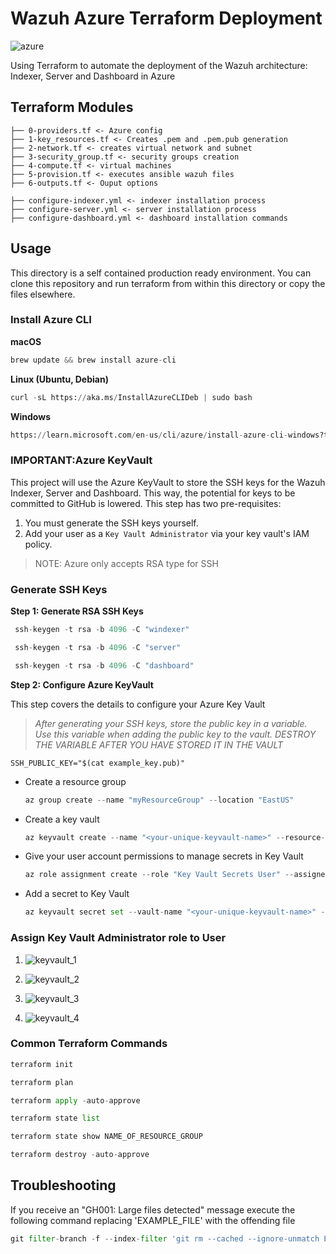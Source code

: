 # Wazuh Azure Terraform Deployment

![azure](https://github.com/datboyblu3/azure_wazuh_terraform/assets/95729902/141cb7de-6667-4637-99e4-edcca6d29e68)


Using Terraform to automate the deployment of the Wazuh architecture: Indexer, Server and Dashboard in Azure

## Terraform Modules
```
├── 0-providers.tf <- Azure config
├── 1-key_resources.tf <- Creates .pem and .pem.pub generation
├── 2-network.tf <- creates virtual network and subnet
├── 3-security_group.tf <- security groups creation
├── 4-compute.tf <- virtual machines
├── 5-provision.tf <- executes ansible wazuh files
├── 6-outputs.tf <- Ouput options
```

```
├── configure-indexer.yml <- indexer installation process
├── configure-server.yml <- server installation process
├── configure-dashboard.yml <- dashboard installation commands
```

## Usage

This directory is a self contained production ready environment. You can clone
this repository and run terraform from within this directory or copy the files
elsewhere.

### Install Azure CLI

**macOS**
```python
brew update && brew install azure-cli
```

**Linux (Ubuntu, Debian)**
```python
curl -sL https://aka.ms/InstallAzureCLIDeb | sudo bash
```
**Windows**
``` python
https://learn.microsoft.com/en-us/cli/azure/install-azure-cli-windows?tabs=azure-cli)
```

### IMPORTANT:Azure KeyVault

This project will use the Azure KeyVault to store the SSH keys for the Wazuh Indexer, Server and Dashboard. This way, the potential for keys to be committed to GitHub is lowered.
This step has two pre-requisites: 
1) You must generate the SSH keys yourself.
2) Add your user as a `Key Vault Administrator` via your key vault's IAM policy.
   
> NOTE: Azure only accepts RSA type for SSH

### Generate SSH Keys

**Step 1: Generate RSA SSH Keys**
```python
 ssh-keygen -t rsa -b 4096 -C "windexer"
```

```python
 ssh-keygen -t rsa -b 4096 -C "server"
```

```python
 ssh-keygen -t rsa -b 4096 -C "dashboard"
```

**Step 2: Configure Azure KeyVault**

This step covers the details to configure your Azure Key Vault
> *After generating your SSH keys, store the public key in a variable. Use this variable when adding the public key to the vault. DESTROY THE VARIABLE AFTER YOU HAVE STORED IT IN THE VAULT*
```
SSH_PUBLIC_KEY="$(cat example_key.pub)"
```

- Create a resource group
  ```python
  az group create --name "myResourceGroup" --location "EastUS"
  ```
- Create a key vault
  ```python
  az keyvault create --name "<your-unique-keyvault-name>" --resource-group "myResourceGroup" --enable-rbac-authorization
  ```
- Give your user account permissions to manage secrets in Key Vault
  ```python
  az role assignment create --role "Key Vault Secrets User" --assignee "<example_outlook.com#EXT#example@outlook.onmicrosoft.com>" --scope "/subscriptions/<subscription-id>/resourceGroups/<resource-group-name>/providers/Microsoft.KeyVault/vaults/<your-unique-keyvault-name>"
  ```

- Add a secret to Key Vault
  ```python
  az keyvault secret set --vault-name "<your-unique-keyvault-name>" --name "ExamplePassword" --value "$SSH_PUBLIC_KEY" --output none
  ```
### Assign Key Vault Administrator role to User

1) ![keyvault_1](https://github.com/datboyblu3/azure_wazuh_terraform/assets/95729902/e8f715c7-9697-49e3-bfec-d162fea5b5ab)

2) ![keyvault_2](https://github.com/datboyblu3/azure_wazuh_terraform/assets/95729902/19f9471b-d3ff-4abf-a826-b72f45a18db8)

3) ![keyvault_3](https://github.com/datboyblu3/azure_wazuh_terraform/assets/95729902/ca82a235-4a5e-4123-8a08-3809478efd6f)

4) ![keyvault_4](https://github.com/datboyblu3/azure_wazuh_terraform/assets/95729902/c1a1b0de-37d8-4ac9-9709-95360c90202a)





### Common Terraform Commands

```python
terraform init
```

```python
terraform plan
```

```python
terraform apply -auto-approve
```

```python
terraform state list
```

```python
terraform state show NAME_OF_RESOURCE_GROUP
```

```python
terraform destroy -auto-approve
```

## Troubleshooting

If you receive an "GH001: Large files detected" message execute the following command replacing 'EXAMPLE_FILE' with the offending file
```python
git filter-branch -f --index-filter 'git rm --cached --ignore-unmatch EXAMPLE_FILE'
```

